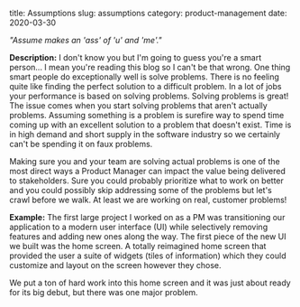 title: Assumptions
slug: assumptions
category: product-management
date: 2020-03-30
<!-- modified: 2020-03-30 -->

*"Assume makes an 'ass' of 'u' and 'me'."*

**Description:**
I don't know you but I'm going to guess you're a smart person... I mean you're reading this blog so I can't be that wrong. One thing smart people do exceptionally well is solve problems. There is no feeling quite like finding the perfect solution to a difficult problem. In a lot of jobs your performance is based on solving problems. Solving problems is great! The issue comes when you start solving problems that aren't actually problems. Assuming something is a problem is surefire way to spend time coming up with an excellent solution to a problem that doesn't exist. Time is in high demand and short supply in the software industry so we certainly can't be spending it on faux problems. 

Making sure you and your team are solving actual problems is one of the most direct ways a Product Manager can impact the value being delivered to stakeholders. Sure you could probably prioritize what to work on better and you could possibly skip addressing some of the problems but let's crawl before we walk. At least we are working on real, customer problems!

**Example:**
The first large project I worked on as a PM was transitioning our application to a modern user interface (UI) while selectively removing features and adding new ones along the way. The first piece of the new UI we built was the home screen. A totally reimagined home screen that provided the user a suite of widgets (tiles of information) which they could customize and layout on the screen however they chose.

We put a ton of hard work into this home screen and it was just about ready for its big debut, but there was one major problem. 
